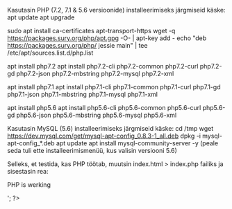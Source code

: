 Kasutasin PHP (7.2, 7.1 & 5.6 versioonide) installeerimiseks järgmiseid käske:
apt update
apt upgrade

sudo apt install ca-certificates apt-transport-https
wget -q https://packages.sury.org/php/apt.gpg -O- | apt-key add -
echo "deb https://packages.sury.org/php/ jessie main" | tee /etc/apt/sources.list.d/php.list

apt install php7.2
apt install php7.2-cli php7.2-common php7.2-curl php7.2-gd php7.2-json php7.2-mbstring php7.2-mysql php7.2-xml

apt install php7.1
apt install php7.1-cli php7.1-common php7.1-curl php7.1-gd php7.1-json php7.1-mbstring php7.1-mysql php7.1-xml

apt install php5.6
apt install php5.6-cli php5.6-common php5.6-curl php5.6-gd php5.6-json php5.6-mbstring php5.6-mysql php5.6-xml



Kasutasin MySQL (5.6) installeerimiseks järgmiseid käske:
cd /tmp
wget https://dev.mysql.com/get/mysql-apt-config_0.8.3-1_all.deb
dpkg -i mysql-apt-config_*.deb
apt update
apt install mysql-community-server -y (peale seda tuli ette installeerimismenüü, kus valisin versiooni 5.6)


Selleks, et testida, kas PHP töötab, muutsin index.html > index.php failiks ja sisestasin rea:
<?php echo '<p>PHP is werking</p>'; ?>
